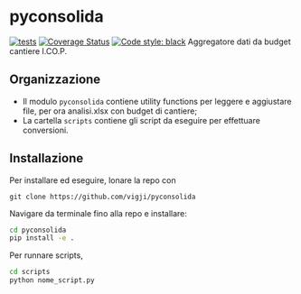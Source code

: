 # pyconsolida
[![tests](https://github.com/vigji/pyconsolida/actions/workflows/main.yml/badge.svg)](https://github.com/vigji/pyconsolida/actions/workflows/main.yml)
[![Coverage Status](https://coveralls.io/repos/github/vigji/pyconsolida/badge.svg?branch=main)](https://coveralls.io/github/vigji/pyconsolida?branch=main)
[![Code style: black](https://img.shields.io/badge/code%20style-black-000000.svg)](https://github.com/python/black)
Aggregatore dati da budget cantiere I.CO.P.

## Organizzazione
 - Il modulo `pyconsolida` contiene utility functions per leggere e aggiustare file, per ora analisi.xlsx con budget di cantiere;
 - La cartella `scripts` contiene gli script da eseguire per effettuare conversioni.


## Installazione
Per installare ed eseguire, lonare la repo con 
```
git clone https://github.com/vigji/pyconsolida
```
Navigare da terminale fino alla repo e installare: 
```bash
cd pyconsolida
pip install -e .
```
Per runnare scripts, 
```bash
cd scripts
python nome_script.py
```
